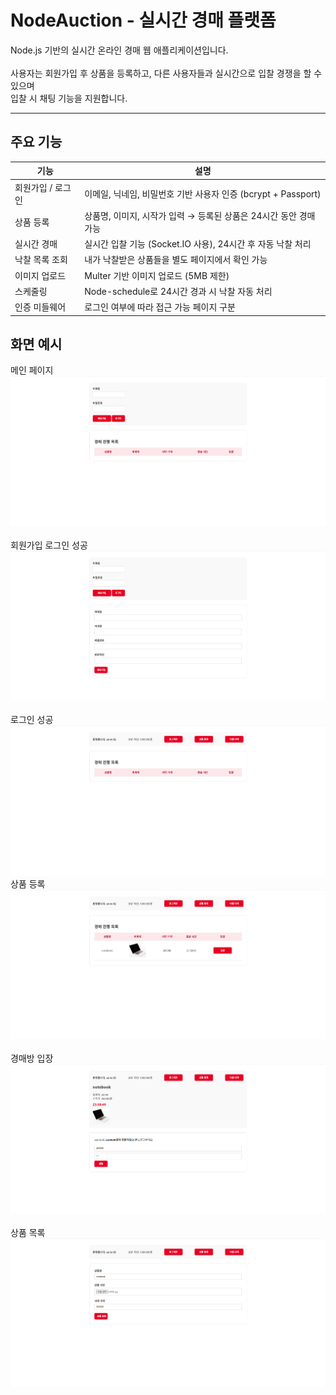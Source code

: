 # NodeAuction - 실시간 경매 플랫폼

Node.js 기반의 실시간 온라인 경매 웹 애플리케이션입니다.<br>  
사용자는 회원가입 후 상품을 등록하고, 다른 사용자들과 실시간으로 입찰 경쟁을 할 수 있으며<br>
입찰 시 채팅 기능을 지원합니다.

---

## 주요 기능

| 기능 | 설명 |
|------|------|
| 회원가입 / 로그인 | 이메일, 닉네임, 비밀번호 기반 사용자 인증 (bcrypt + Passport) |
| 상품 등록 | 상품명, 이미지, 시작가 입력 → 등록된 상품은 24시간 동안 경매 가능 |
| 실시간 경매 | 실시간 입찰 기능 (Socket.IO 사용), 24시간 후 자동 낙찰 처리 |
| 낙찰 목록 조회 | 내가 낙찰받은 상품들을 별도 페이지에서 확인 가능 |
| 이미지 업로드 | Multer 기반 이미지 업로드 (5MB 제한) |
| 스케줄링 | Node-schedule로 24시간 경과 시 낙찰 자동 처리 |
| 인증 미들웨어 | 로그인 여부에 따라 접근 가능 페이지 구분 |


## 화면 예시
메인 페이지<br>
<img src="./images/main.png"/><br>
<br>
회원가입	로그인 성공
<img src="./images/signup.png"/><br>
<br>
로그인 성공<br>
<img src="./images/login_success.png"/><br>
상품 등록<br>
<img src="./images/upload_goods.png"/><br>
<br>
경매방 입장<br>
<img src="./images/room.png"/><br>
<br>
상품 목록<br>
<img src="./images/goods.png"/><br>
